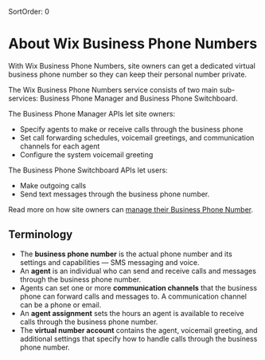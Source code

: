 SortOrder: 0
# About Wix Business Phone Numbers

With Wix Business Phone Numbers, site owners can get a dedicated virtual business phone number so they can keep their personal number private.

The Wix Business Phone Numbers service consists of two main sub-services: Business Phone Manager and Business Phone Switchboard.

The Business Phone Manager APIs let site owners:

- Specify agents to make or receive calls through the business phone
- Set call forwarding schedules, voicemail greetings, and communication channels for each agent
- Configure the system voicemail greeting

The Business Phone Switchboard APIs let users:

- Make outgoing calls
- Send text messages through the business phone number.

Read more on how site owners can [manage their Business Phone Number](https://support.wix.com/en/article/managing-your-business-phone-number).

## Terminology

- The **business phone number** is the actual phone number and its settings and capabilities —
  SMS messaging and voice.
- An **agent** is an individual who can send and receive calls and messages through the business phone number.
- Agents can set one or more **communication channels** that the business phone can forward calls and messages to.
  A communication channel can be a phone or email.
- An **agent assignment** sets the hours an agent is available to receive calls through the business phone number.
- The **virtual number account** contains the agent, voicemail greeting, and additional settings that specify how to handle calls through the business phone number.
